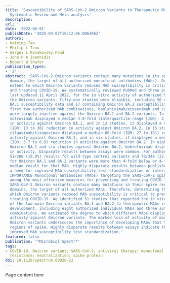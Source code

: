 ```yaml
---
title: 'Susceptibility of SARS-CoV-2 Omicron Variants to Therapeutic Monoclonal Antibodies:
  Systematic Review and Meta-analysis'
description:
url: ''
date: '2022-06-01'
publishDate: '2025-03-07T18:12:06.006486Z'
authors:
- Kaiming Tao
- Philip L Tzou
- Sergei L Kosakovsky Pond
- John P A Ioannidis
- Robert W Shafer
publication_types:
- '2'
abstract: 'SARS-CoV-2 Omicron variants contain many mutations in its spike receptor-binding
  domain, the target of all authorized monoclonal antibodies (MAbs). Determining the
  extent to which Omicron variants reduced MAb susceptibility is critical to preventing
  and treating COVID-19. We systematically reviewed PubMed and three preprint servers,
  last updated 11 April 2022, for the in vitro activity of authorized MAbs against
  the Omicron variants. Fifty-one studies were eligible, including 50 containing Omicron
  BA.1 susceptibility data and 17 containing Omicron BA.2 susceptibility data. The
  first two authorized MAb combinations, bamlanivimab/etesevimab and casirivimab/imdevimab,
  were largely inactive against the Omicron BA.1 and BA.2 variants. In 34 studies,
  sotrovimab displayed a median 4.0-fold (interquartile range [IQR]: 2.6 to 6.9) reduction
  in activity against Omicron BA.1, and in 12 studies, it displayed a median 17-fold
  (IQR: 13 to 30) reduction in activity against Omicron BA.2. In 15 studies, the combination
  cilgavimab/tixagevimab displayed a median 86-fold (IQR: 27 to 151) reduction in
  activity against Omicron BA.1, and in six studies, it displayed a median 5.4-fold
  (IQR: 3.7 to 6.9) reduction in activity against Omicron BA.2. In eight studies against
  Omicron BA.1 and six studies against Omicron BA.2, bebtelovimab displayed no reduction
  in activity. Disparate results between assays were common. For authorized MAbs,
  51/268 (19.0%) results for wild-type control variants and 78/348 (22.4%) results
  for Omicron BA.1 and BA.2 variants were more than 4-fold below or 4-fold above the
  median result for that MAb. Highly disparate results between published assays indicate
  a need for improved MAb susceptibility test standardization or interassay calibration.
  IMPORTANCE Monoclonal antibodies (MAbs) targeting the SARS-CoV-2 spike protein are
  among the most effective measures for preventing and treating COVID-19. However,
  SARS-CoV-2 Omicron variants contain many mutations in their spike receptor-binding
  domains, the target of all authorized MAbs. Therefore, determining the extent to
  which Omicron variants reduced MAb susceptibility is critical to preventing and
  treating COVID-19. We identified 51 studies that reported the in vitro susceptibility
  of the two main Omicron variants BA.1 and BA.2 to therapeutic MAbs in advanced clinical
  development, including eight authorized individual MAbs and three authorized MAb
  combinations. We estimated the degree to which different MAbs displayed reduced
  activity against Omicron variants. The marked loss of activity of many MAbs against
  Omicron variants underscores the importance of developing MAbs that target conserved
  regions of spike. Highly disparate results between assays indicate the need for
  improved MAb susceptibility test standardization.'
featured: false
publication: '*Microbiol Spectr*'
tags:
- COVID-19; Omicron variant; SARS-CoV-2; antiviral therapy; monoclonal antibody; multidrug
  resistance; neutralization; spike protein
doi: 10.1128/spectrum.00926-22
---
```


Page content here